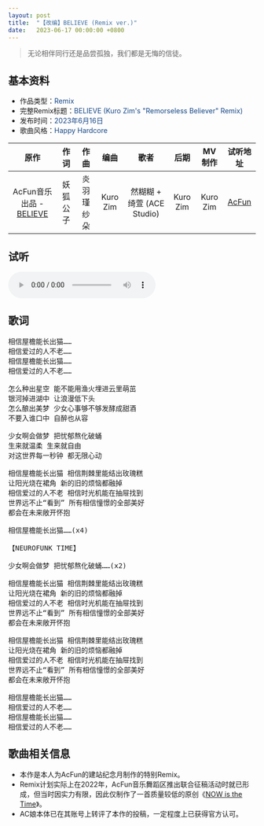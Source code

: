 ```yaml
---
layout: post
title:  "【改编】BELIEVE (Remix ver.)"
date:	2023-06-17 00:00:00 +0800
---
```


> 无论相伴同行还是品尝孤独，我们都是无悔的信徒。

## 基本资料

* 作品类型：<font color="#194987">Remix</font>
* 完整Remix标题：<font color="#194987">BELIEVE (Kuro Zim's "Remorseless Believer" Remix)</font>
* 发布时间：<font color="#194987">2023年6月16日</font>
* 歌曲风格：<font color="#194987">Happy Hardcore</font>

| 原作 | 作词 | 作曲 | 编曲 | 歌者 | 后期 | MV制作 | 试听地址 |
| :--: | :--: | :--: | :--: | :--: | :--: | :--: | :--: | 
| AcFun音乐出品 - [BELIEVE](https://www.acfun.cn/v/ac35706345) | 妖狐公子 | 炎羽瑾 纱朵 | Kuro Zim | 然糊糊 + 绮萱 (ACE Studio) | Kuro Zim | Kuro Zim | [AcFun](https://www.acfun.cn/v/ac41596894) |

## 试听

<audio controls>
	<source src="/assets/audio/believermx.mp3" type="audio/mp3">
</audio>

## 歌词

<pre>
相信屋檐能长出猫……
相信爱过的人不老……
相信屋檐能长出猫……
相信爱过的人不老……

怎么种出星空 能不能用渔火埋进云里萌茁
银河掉进湖中 让浪漫低下头
怎么酿出美梦 少女心事够不够发酵成甜酒
不要入谁口中 自醉也从容

少女啊会做梦 把忧郁熬化破蛹
生来就温柔 生来就自由
对这世界每一秒钟 都无限心动

相信屋檐能长出猫 相信荆棘里能结出玫瑰糕
让阳光烧在裙角 新的旧的烦恼都融掉
相信爱过的人不老 相信时光机能在抽屉找到
世界远不止“看到” 所有相信憧憬的全部美好
都会在未来敞开怀抱

相信屋檐能长出猫……(x4)

【NEUROFUNK TIME】

少女啊会做梦 把忧郁熬化破蛹……(x2)

相信屋檐能长出猫 相信荆棘里能结出玫瑰糕
让阳光烧在裙角 新的旧的烦恼都融掉
相信爱过的人不老 相信时光机能在抽屉找到
世界远不止“看到” 所有相信憧憬的全部美好
都会在未来敞开怀抱

相信屋檐能长出猫 相信荆棘里能结出玫瑰糕
让阳光烧在裙角 新的旧的烦恼都融掉
相信爱过的人不老 相信时光机能在抽屉找到
世界远不止“看到” 所有相信憧憬的全部美好
都会在未来敞开怀抱

相信屋檐能长出猫……
相信爱过的人不老……
相信屋檐能长出猫……
相信爱过的人不老……
</pre>

## 歌曲相关信息

* 本作是本人为AcFun的建站纪念月制作的特别Remix。
* Remix计划实际上在2022年，AcFun音乐舞蹈区推出联合征稿活动时就已形成，但当时因实力有限，因此仅制作了一首质量较低的原创《[NOW is the Time](/song08.html)》。
* AC娘本体已在其账号上转评了本作的投稿，一定程度上已获得官方认可。